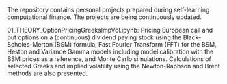 The repository contains personal projects prepared during self-learning computational finance. The projects are being continuously updated.

01_THEORY_OptionPricingGreeksImpVol.ipynb:
    Pricing European call and put options on a (continuous) dividend paying stock using the Black-Scholes-Merton (BSM) formula, Fast Fourier Transform (FFT) for the BSM, Heston and Variance Gamma models including model calibration with the BSM prices as a reference, and Monte Carlo simulations. Calculations of selected Greeks and implied volatility using the Newton-Raphson and Brent methods are also presented.

